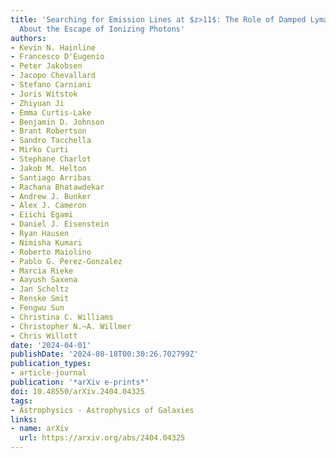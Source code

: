 ```yaml
---
title: 'Searching for Emission Lines at $z>11$: The Role of Damped Lyman-$α$ and Hints
  About the Escape of Ionizing Photons'
authors:
- Kevin N. Hainline
- Francesco D'Eugenio
- Peter Jakobsen
- Jacopo Chevallard
- Stefano Carniani
- Joris Witstok
- Zhiyuan Ji
- Emma Curtis-Lake
- Benjamin D. Johnson
- Brant Robertson
- Sandro Tacchella
- Mirko Curti
- Stephane Charlot
- Jakob M. Helton
- Santiago Arribas
- Rachana Bhatawdekar
- Andrew J. Bunker
- Alex J. Cameron
- Eiichi Egami
- Daniel J. Eisenstein
- Ryan Hausen
- Nimisha Kumari
- Roberto Maiolino
- Pablo G. Perez-Gonzalez
- Marcia Rieke
- Aayush Saxena
- Jan Scholtz
- Renske Smit
- Fengwu Sun
- Christina C. Williams
- Christopher N.~A. Willmer
- Chris Willott
date: '2024-04-01'
publishDate: '2024-08-18T00:30:26.702799Z'
publication_types:
- article-journal
publication: '*arXiv e-prints*'
doi: 10.48550/arXiv.2404.04325
tags:
- Astrophysics - Astrophysics of Galaxies
links:
- name: arXiv
  url: https://arxiv.org/abs/2404.04325
---
```

